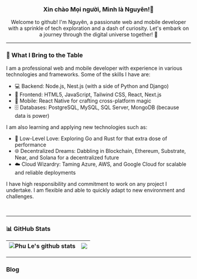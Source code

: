 <h3 align="center">Xin chào Mọi người, Mình là Nguyên!👋</h3>

<p align="center">
  Welcome to github! I'm Nguyên, a passionate web and mobile developer with a sprinkle of tech exploration and a dash of curiosity. Let's embark on a journey through the digital universe together! 🚀
</p>

---

### 🌟 What I Bring to the Table

I am a professional web and mobile developer with experience in various technologies and frameworks. Some of the skills I have are:

- 💻 Backend: Node.js, Nest.js (with a side of Python and Django)
- 🎨 Frontend: HTML5, JavaScript, Tailwind CSS, React, Next.js
- 📱 Mobile: React Native for crafting cross-platform magic
- 🗄️ Databases: PostgreSQL, MySQL, SQL Server, MongoDB (because data is power)

I am also learning and applying new technologies such as:

- 🚀 Low-Level Love: Exploring Go and Rust for that extra dose of performance
- 🌐 Decentralized Dreams: Dabbling in Blockchain, Ethereum, Substrate, Near, and Solana for a decentralized future
- ☁️ Cloud Wizardry: Taming Azure, AWS, and Google Cloud for scalable and reliable deployments

I have high responsibility and commitment to work on any project I undertake. I am flexible and able to quickly adapt to new environment and challenges.

<br />

---

### 📊 GitHub Stats

| <img align="center" src="https://github-readme-stats.vercel.app/api?username=npv2k1&show_icons=true&theme=algolia&include_all_commits=true&hide_border=true" alt="Phu Le's github stats" /> | <img align="center" src="https://github-readme-stats.vercel.app/api/top-langs/?username=npv2k1&layout=compact&hide_border=true" /> |
| ------------------------------------------------------------------------------------------------------------------------------------------------------------------------------------------- | ---------------------------------------------------------------------------------------------------------------------------------- |

---

### Blog
